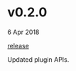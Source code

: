 # v0.2.0

6 Apr 2018

[release](https://github.com/HumanBrainProject/interactive-viewer/releases/tag/v0.2.0)

Updated plugin APIs.
